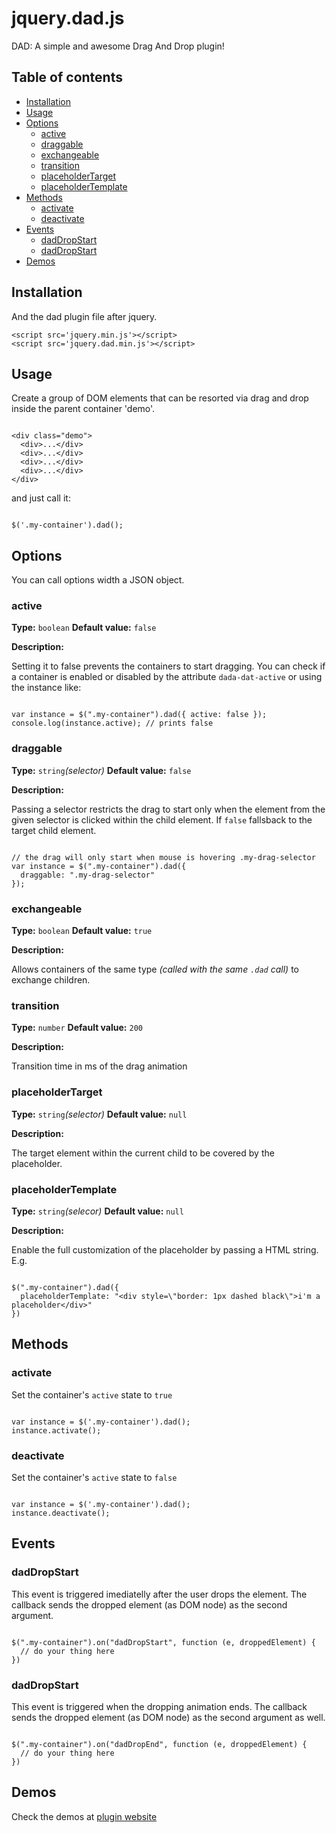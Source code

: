 # jquery.dad.js

DAD: A simple and awesome Drag And Drop plugin!

## Table of contents

- [Installation](#installation)
- [Usage](#usage)
- [Options](#options)
  - [active](#active)
  - [draggable](#draggable)
  - [exchangeable](#exchangeable)
  - [transition](#transition)
  - [placeholderTarget](#placeholdertarget)
  - [placeholderTemplate](#placeholdertemplate)
- [Methods](#methods)
  - [activate](#activate)
  - [deactivate](#deactivate)
- [Events](#events)
  - [dadDropStart](#daddropstart)
  - [dadDropStart](#daddropstart-1)
- [Demos](#demos)

## Installation

And the dad plugin file after jquery.

```
<script src='jquery.min.js'></script>
<script src='jquery.dad.min.js'></script>
```

## Usage

Create a group of DOM elements that can be resorted via drag and drop inside the parent container 'demo'.

```

<div class="demo">
  <div>...</div>
  <div>...</div>
  <div>...</div>
  <div>...</div>
</div>

```

and just call it:

```

$('.my-container').dad();

```

## Options

You can call options width a JSON object.

### active

**Type:** `boolean`
**Default value:** `false`

**Description:**

Setting it to false prevents the containers to start dragging. You can check if a container is enabled or disabled by the attribute `dada-dat-active` or using the instance like:

```

var instance = $(".my-container").dad({ active: false });
console.log(instance.active); // prints false

```

### draggable

**Type:** `string`_(selector)_
**Default value:** `false`

**Description:**

Passing a selector restricts the drag to start only when the element from the given selector is clicked within the child element.
If `false` fallsback to the target child element.

```

// the drag will only start when mouse is hovering .my-drag-selector
var instance = $(".my-container").dad({
  draggable: ".my-drag-selector"
});

```

### exchangeable

**Type:** `boolean`
**Default value:** `true`

**Description:**

Allows containers of the same type _(called with the same `.dad` call)_ to exchange children.

### transition

**Type:** `number`
**Default value:** `200`

**Description:**

Transition time in ms of the drag animation

### placeholderTarget

**Type:** `string`_(selector)_
**Default value:** `null`

**Description:**

The target element within the current child to be covered by the placeholder.

### placeholderTemplate

**Type:** `string`_(selecor)_
**Default value:** `null`

**Description:**

Enable the full customization of the placeholder by passing a HTML string. E.g.

```

$(".my-container").dad({
  placeholderTemplate: "<div style=\"border: 1px dashed black\">i'm a placeholder</div>"
})

```

## Methods

### activate

Set the container's `active` state to `true`

```

var instance = $('.my-container').dad();
instance.activate();

```

### deactivate

Set the container's `active` state to `false`

```

var instance = $('.my-container').dad();
instance.deactivate();

```

## Events

### dadDropStart

This event is triggered imediatelly after the user drops the element. The callback sends the dropped element (as DOM node) as the second argument.

```

$(".my-container").on("dadDropStart", function (e, droppedElement) {
  // do your thing here
})

```

### dadDropStart

This event is triggered when the dropping animation ends. The callback sends the dropped element (as DOM node) as the second argument as well.

```

$(".my-container").on("dadDropEnd", function (e, droppedElement) {
  // do your thing here
})

```

## Demos

Check the demos at [plugin website](http://konsole.studio/dad)
